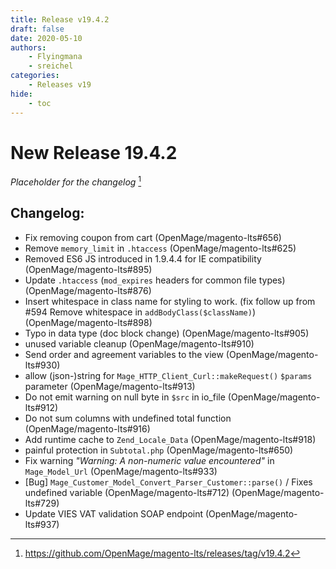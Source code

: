 ```yaml
---
title: Release v19.4.2
draft: false
date: 2020-05-10
authors:
    - Flyingmana
    - sreichel
categories:
    - Releases v19
hide:
    - toc
---
```


# New Release 19.4.2

_Placeholder for the changelog_ [^1]

<!-- more -->

## Changelog:

- Fix removing coupon from cart (OpenMage/magento-lts#656)
- Remove `memory_limit` in `.htaccess` (OpenMage/magento-lts#625)
- Removed ES6 JS introduced in 1.9.4.4 for IE compatibility (OpenMage/magento-lts#895)
- Update `.htaccess` (`mod_expires` headers for common file types) (OpenMage/magento-lts#876)
- Insert whitespace in class name for styling to work. (fix follow up from #594 Remove whitespace in `addBodyClass($className)`) (OpenMage/magento-lts#898)
- Typo in data type (doc block change) (OpenMage/magento-lts#905)
- unused variable cleanup (OpenMage/magento-lts#910)
- Send order and agreement variables to the view (OpenMage/magento-lts#930)
- allow (json-)string for `Mage_HTTP_Client_Curl::makeRequest()` `$params` parameter (OpenMage/magento-lts#913)
- Do not emit warning on null byte in `$src` in io_file (OpenMage/magento-lts#912)
- Do not sum columns with undefined total function (OpenMage/magento-lts#916)
- Add runtime cache to `Zend_Locale_Data` (OpenMage/magento-lts#918)
- painful protection in `Subtotal.php` (OpenMage/magento-lts#650)
- Fix warning _"Warning: A non-numeric value encountered"_ in `Mage_Model_Url` (OpenMage/magento-lts#933)
- [Bug] `Mage_Customer_Model_Convert_Parser_Customer::parse()` / Fixes undefined variable (OpenMage/magento-lts#712) (OpenMage/magento-lts#729)
- Update VIES VAT validation SOAP endpoint (OpenMage/magento-lts#937)

[^1]: https://github.com/OpenMage/magento-lts/releases/tag/v19.4.2

